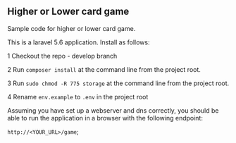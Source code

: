 

## Higher or Lower card game

Sample code for higher or lower card game. 

This is a laravel 5.6 application. Install as follows: 
 
1   Checkout the repo - develop branch

2   Run `composer install` at the command line from the project root.

3   Run `sudo chmod -R 775 storage` at the command line from the project root.

4   Rename `env.example` to `.env` in the project root

Assuming you have set up a webserver and dns correctly, you should be able to run the application in a browser with the following endpoint:

`http://<YOUR_URL>/game`;  

